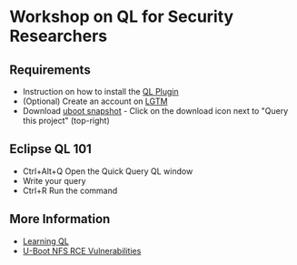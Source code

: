 # Workshop on QL for Security Researchers
## Requirements
* Instruction on how to install the [QL Plugin](https://lgtm.com/help/lgtm/running-queries-ide?__hstc=70225743.6faf434b1af141be70742658196fa81f.1561389965373.1569690577059.1569701493105.77&__hssc=70225743.1.1569701493105&__hsfp=1748697497&__hstc=70225743.6faf434b1af141be70742658196fa81f.1561389965373.1569690577059.1569701493105.77&__hssc=70225743.1.1569701493105&__hsfp=1748697497)
* (Optional) Create an account on [LGTM](https://www.lgtm.com)
* Download [uboot snapshot](https://lgtm.com/projects/g/u-boot/u-boot/rev/7e090b466c5ba874d31c1bf22c3a130d516cdc32) - Click on the download icon next to "Query this project" (top-right)

## Eclipse QL 101
* Ctrl+Alt+Q Open the Quick Query QL window
* Write your query
* Ctrl+R Run the command

## More Information
* [Learning QL](https://help.semmle.com/wiki/display/QL/Learning+QL)
* [U-Boot NFS RCE Vulnerabilities](https://blog.semmle.com/uboot-rce-nfs-vulnerability/)
